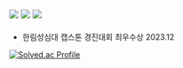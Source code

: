 <img src="https://img.shields.io/badge/Python-007396?style=plastic-square&logo=python&logoColor=white"/> <img src="https://img.shields.io/badge/Unity-007396?style=plastic-square&logo=Unity&logoColor=white"/> <img src="https://img.shields.io/badge/nodejs-339933?style=plastic-square&logo=nodedotjs&logoColor=white"/>
----
- 한림성심대 캡스톤 경진대회 최우수상 2023.12



[![Solved.ac Profile](http://mazassumnida.wtf/api/generate_badge?boj=Cansur777)](https://solved.ac/Cansur777)
